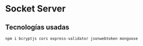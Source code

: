 # Socket Server

## Tecnologías usadas

```
npm i bcryptjs cors express-validator jsonwebtoken mongoose
```

